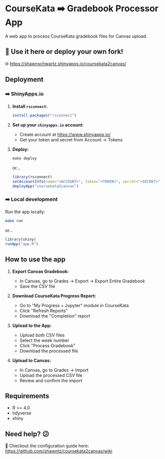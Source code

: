 # CourseKata ➡️ Gradebook Processor App

A web app to process CourseKata gradebook files for Canvas upload.

## 🌟 Use it here or deploy your own fork!

🌐 https://shawnschwartz.shinyapps.io/coursekata2canvas/

## Deployment

### ➡️ ShinyApps.io

1. **Install `rsconnect`:**

   ```r
   install.packages("rsconnect")
   ```

2. **Set up your `shinyapps.io` account:**
   - Create account at <https://www.shinyapps.io/>
   - Get your token and secret from Account → Tokens

3. **Deploy:**

   ```bash
   make deploy
   ```

   or...

   ```r
   library(rsconnect)
   setAccountInfo(name="<ACCOUNT>", token="<TOKEN>", secret="<SECRET>")
   deployApp("coursekata2canvas")
   ```

### ➡️ Local development

Run the app locally:

   ```bash
   make run
   ```
   
   or...
   
   ```r
   library(shiny)
   runApp("app.R")
   ```

## How to use the app

1. **Export Canvas Gradebook:**
   - In Canvas, go to Grades → Export → Export Entire Gradebook
   - Save the CSV file

2. **Download CourseKata Progress Report:**
   - Go to "My Progress + Jupyter" module in CourseKata
   - Click "Refresh Reports"
   - Download the "Completion" report

3. **Upload to the App:**
   - Upload both CSV files
   - Select the week number
   - Click "Process Gradebook"
   - Download the processed file

4. **Upload to Canvas:**
   - In Canvas, go to Grades → Import
   - Upload the processed CSV file
   - Review and confirm the import

## Requirements

- R >= 4.0
- tidyverse
- shiny

## Need help? 😕

💪 Checkout the configuration guide here: https://github.com/shawntz/coursekata2canvas/wiki
